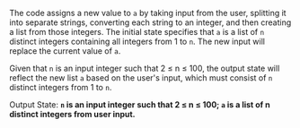 The code assigns a new value to `a` by taking input from the user, splitting it into separate strings, converting each string to an integer, and then creating a list from those integers. The initial state specifies that `a` is a list of `n` distinct integers containing all integers from 1 to `n`. The new input will replace the current value of `a`. 

Given that `n` is an input integer such that 2 ≤ n ≤ 100, the output state will reflect the new list `a` based on the user's input, which must consist of `n` distinct integers from 1 to `n`.

Output State: **`n` is an input integer such that 2 ≤ n ≤ 100; `a` is a list of n distinct integers from user input.**